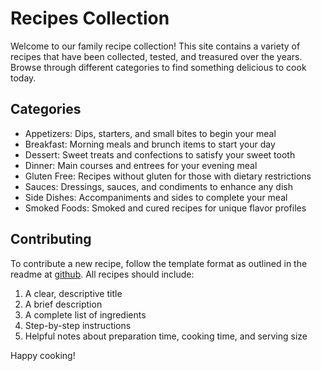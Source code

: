 # Recipes Collection

Welcome to our family recipe collection! This site contains a variety of recipes that have been collected, tested, and treasured over the years. Browse through different categories to find something delicious to cook today.

## Categories

- Appetizers: Dips, starters, and small bites to begin your meal
- Breakfast: Morning meals and brunch items to start your day
- Dessert: Sweet treats and confections to satisfy your sweet tooth
- Dinner: Main courses and entrees for your evening meal
- Gluten Free: Recipes without gluten for those with dietary restrictions
- Sauces: Dressings, sauces, and condiments to enhance any dish
- Side Dishes: Accompaniments and sides to complete your meal
- Smoked Foods: Smoked and cured recipes for unique flavor profiles

## Contributing

To contribute a new recipe, follow the template format as outlined in the readme at [github](https://github.com/MikeSchapp/recipes). All recipes should include:

1. A clear, descriptive title
2. A brief description
3. A complete list of ingredients
4. Step-by-step instructions
5. Helpful notes about preparation time, cooking time, and serving size

Happy cooking!
